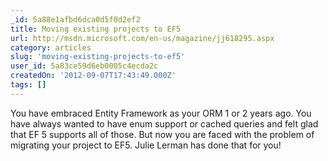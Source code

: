 ```yaml
---
_id: 5a88e1afbd6dca0d5f0d2ef2
title: Moving existing projects to EF5
url: http://msdn.microsoft.com/en-us/magazine/jj618295.aspx
category: articles
slug: 'moving-existing-projects-to-ef5'
user_id: 5a83ce59d6eb0005c4ecda2c
createdOn: '2012-09-07T17:43:49.000Z'
tags: []
---
```


You have embraced Entity Framework as your ORM 1 or 2 years ago. You have always wanted to have enum support or cached queries and felt glad that EF 5 supports all of those. But now you are faced with the problem of migrating your project to EF5. Julie Lerman has done that for you!
